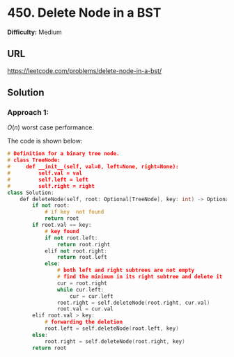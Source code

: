 # 450. Delete Node in a BST
**Difficulty:** Medium

## URL

https://leetcode.com/problems/delete-node-in-a-bst/

## Solution

### Approach 1:

$O(n)$ worst case performance.

The code is shown below:

```c++
# Definition for a binary tree node.
# class TreeNode:
#     def __init__(self, val=0, left=None, right=None):
#         self.val = val
#         self.left = left
#         self.right = right
class Solution:
    def deleteNode(self, root: Optional[TreeNode], key: int) -> Optional[TreeNode]:
        if not root:
            # if key  not found
            return root
        if root.val == key:
            # key found
            if not root.left:
                return root.right
            elif not root.right:
                return root.left
            else:
                # both left and right subtrees are not empty
                # find the minimum in its right subtree and delete it
                cur = root.right
                while cur.left:
                    cur = cur.left
                root.right = self.deleteNode(root.right, cur.val)
                root.val = cur.val
        elif root.val > key:
            # forwarding the deletion
            root.left = self.deleteNode(root.left, key)
        else:
            root.right = self.deleteNode(root.right, key)
        return root
```
